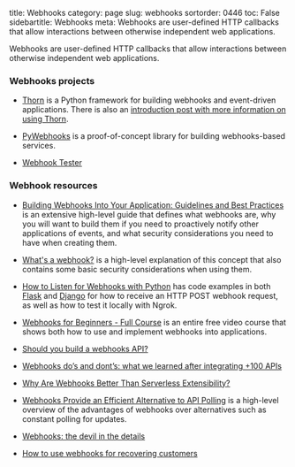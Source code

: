 title: Webhooks
category: page
slug: webhooks
sortorder: 0446
toc: False
sidebartitle: Webhooks
meta: Webhooks are user-defined HTTP callbacks that allow interactions between otherwise independent web applications.


Webhooks are user-defined HTTP callbacks that allow interactions between 
otherwise independent web applications.


### Webhooks projects
* [Thorn](https://thorn.readthedocs.io/en/stable/) is a Python framework for
  building webhooks and event-driven applications. There is also an 
  [introduction post with more information on using Thorn](https://robinhood.engineering/thorn-easy-webhooks-for-python-82a78e170bdb).

* [PyWebhooks](http://pywebhooks.io/) is a proof-of-concept library for
  building webhooks-based services.

* [Webhook Tester](https://webhook.site)


### Webhook resources
* [Building Webhooks Into Your Application: Guidelines and Best Practices](https://workos.com/blog/building-webhooks-into-your-application-guidelines-and-best-practices)
  is an extensive high-level guide that defines what webhooks are, why you
  will want to build them if you need to proactively notify other applications
  of events, and what security considerations you need to have when
  creating them.

* [What's a webhook?](https://sendgrid.com/blog/whats-webhook/) is a high-level
  explanation of this concept that also contains some basic security 
  considerations when using them.

* [How to Listen for Webhooks with Python](https://blog.bearer.sh/consume-webhooks-with-python/)
  has code examples in both [Flask](/flask.html) and [Django](/django.html)
  for how to receive an HTTP POST webhook request, as well as how to test
  it locally with Ngrok.

* [Webhooks for Beginners - Full Course](https://www.youtube.com/watch?v=41NOoEz3Tzc)
  is an entire free video course that shows both how to use and implement
  webhooks into applications.

* [Should you build a webhooks API?](https://brandur.org/webhooks)

* [Webhooks do’s and dont’s: what we learned after integrating +100 APIs](https://restful.io/webhooks-dos-and-dont-s-what-we-learned-after-integrating-100-apis-d567405a3671)

* [Why Are Webhooks Better Than Serverless Extensibility?](https://developer.okta.com/blog/2017/10/11/why-are-webhooks-better-than-serverless-extensibility)

* [Webhooks Provide an Efficient Alternative to API Polling](https://thenewstack.io/wonderful-world-webhooks/)
  is a high-level overview of the advantages of webhooks over
  alternatives such as constant polling for updates.

* [Webhooks: the devil in the details](https://techblog.commercetools.com/webhooks-the-devil-in-the-details-ca7f7982c24f)

* [How to use webhooks for recovering customers](https://blog.recurly.com/how-to-use-webhooks-to-recover-customers)
